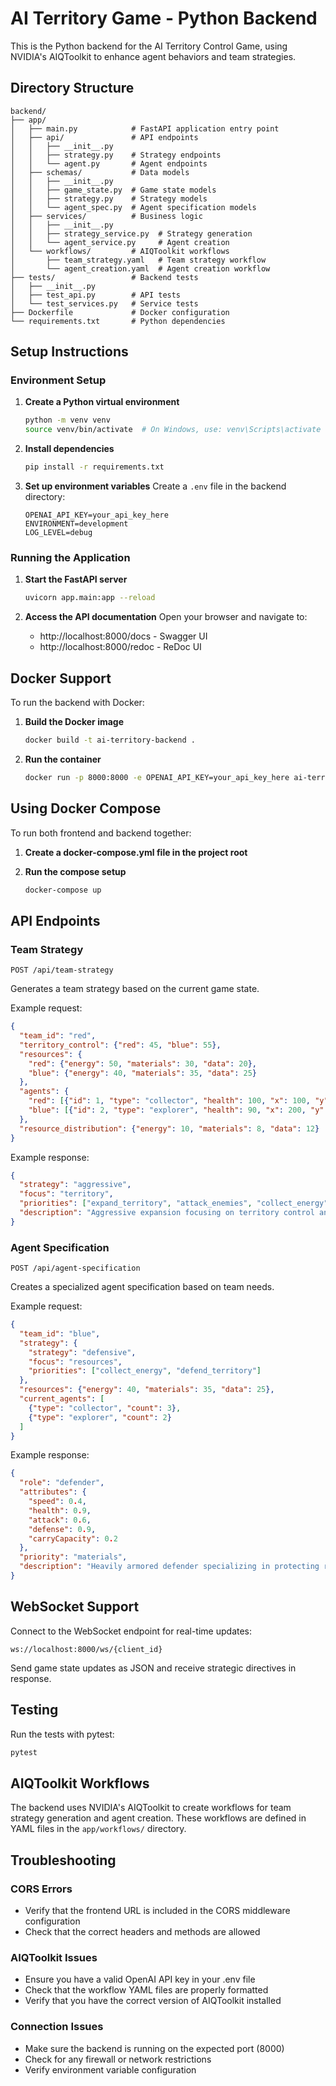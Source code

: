 # AI Territory Game - Python Backend

This is the Python backend for the AI Territory Control Game, using NVIDIA's AIQToolkit to enhance agent behaviors and team strategies.

## Directory Structure

```
backend/
├── app/
│   ├── main.py            # FastAPI application entry point
│   ├── api/               # API endpoints
│   │   ├── __init__.py
│   │   ├── strategy.py    # Strategy endpoints
│   │   └── agent.py       # Agent endpoints
│   ├── schemas/           # Data models
│   │   ├── __init__.py
│   │   ├── game_state.py  # Game state models
│   │   ├── strategy.py    # Strategy models
│   │   └── agent_spec.py  # Agent specification models
│   ├── services/          # Business logic
│   │   ├── __init__.py
│   │   ├── strategy_service.py  # Strategy generation
│   │   └── agent_service.py     # Agent creation
│   └── workflows/         # AIQToolkit workflows
│       ├── team_strategy.yaml   # Team strategy workflow
│       └── agent_creation.yaml  # Agent creation workflow
├── tests/                 # Backend tests
│   ├── __init__.py
│   ├── test_api.py        # API tests
│   └── test_services.py   # Service tests
├── Dockerfile             # Docker configuration
└── requirements.txt       # Python dependencies
```

## Setup Instructions

### Environment Setup

1. **Create a Python virtual environment**
   ```bash
   python -m venv venv
   source venv/bin/activate  # On Windows, use: venv\Scripts\activate
   ```

2. **Install dependencies**
   ```bash
   pip install -r requirements.txt
   ```

3. **Set up environment variables**
   Create a `.env` file in the backend directory:
   ```
   OPENAI_API_KEY=your_api_key_here
   ENVIRONMENT=development
   LOG_LEVEL=debug
   ```

### Running the Application

1. **Start the FastAPI server**
   ```bash
   uvicorn app.main:app --reload
   ```

2. **Access the API documentation**
   Open your browser and navigate to:
   - http://localhost:8000/docs - Swagger UI
   - http://localhost:8000/redoc - ReDoc UI

## Docker Support

To run the backend with Docker:

1. **Build the Docker image**
   ```bash
   docker build -t ai-territory-backend .
   ```

2. **Run the container**
   ```bash
   docker run -p 8000:8000 -e OPENAI_API_KEY=your_api_key_here ai-territory-backend
   ```

## Using Docker Compose

To run both frontend and backend together:

1. **Create a docker-compose.yml file in the project root**
   
2. **Run the compose setup**
   ```bash
   docker-compose up
   ```

## API Endpoints

### Team Strategy
```
POST /api/team-strategy
```
Generates a team strategy based on the current game state.

Example request:
```json
{
  "team_id": "red",
  "territory_control": {"red": 45, "blue": 55},
  "resources": {
    "red": {"energy": 50, "materials": 30, "data": 20},
    "blue": {"energy": 40, "materials": 35, "data": 25}
  },
  "agents": {
    "red": [{"id": 1, "type": "collector", "health": 100, "x": 100, "y": 100}],
    "blue": [{"id": 2, "type": "explorer", "health": 90, "x": 200, "y": 200}]
  },
  "resource_distribution": {"energy": 10, "materials": 8, "data": 12}
}
```

Example response:
```json
{
  "strategy": "aggressive",
  "focus": "territory",
  "priorities": ["expand_territory", "attack_enemies", "collect_energy"],
  "description": "Aggressive expansion focusing on territory control and eliminating enemy agents."
}
```

### Agent Specification
```
POST /api/agent-specification
```
Creates a specialized agent specification based on team needs.

Example request:
```json
{
  "team_id": "blue",
  "strategy": {
    "strategy": "defensive",
    "focus": "resources",
    "priorities": ["collect_energy", "defend_territory"]
  },
  "resources": {"energy": 40, "materials": 35, "data": 25},
  "current_agents": [
    {"type": "collector", "count": 3},
    {"type": "explorer", "count": 2}
  ]
}
```

Example response:
```json
{
  "role": "defender",
  "attributes": {
    "speed": 0.4,
    "health": 0.9,
    "attack": 0.6,
    "defense": 0.9,
    "carryCapacity": 0.2
  },
  "priority": "materials",
  "description": "Heavily armored defender specializing in protecting resource collectors."
}
```

## WebSocket Support

Connect to the WebSocket endpoint for real-time updates:
```
ws://localhost:8000/ws/{client_id}
```

Send game state updates as JSON and receive strategic directives in response.

## Testing

Run the tests with pytest:
```bash
pytest
```

## AIQToolkit Workflows

The backend uses NVIDIA's AIQToolkit to create workflows for team strategy generation and agent creation. These workflows are defined in YAML files in the `app/workflows/` directory.

## Troubleshooting

### CORS Errors
- Verify that the frontend URL is included in the CORS middleware configuration
- Check that the correct headers and methods are allowed

### AIQToolkit Issues
- Ensure you have a valid OpenAI API key in your .env file
- Check that the workflow YAML files are properly formatted
- Verify that you have the correct version of AIQToolkit installed

### Connection Issues
- Make sure the backend is running on the expected port (8000)
- Check for any firewall or network restrictions
- Verify environment variable configuration